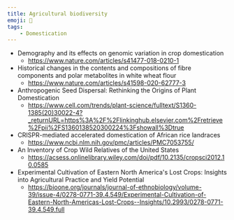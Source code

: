 ```yaml
---
title: Agricultural biodiversity
emoji: 🌳
tags:
    - Domestication
---
```


* Demography and its effects on genomic variation in crop domestication
    - https://www.nature.com/articles/s41477-018-0210-1
* Historical changes in the contents and compositions of fibre components and polar metabolites in white wheat flour
    - https://www.nature.com/articles/s41598-020-62777-3
* Anthropogenic Seed Dispersal: Rethinking the Origins of Plant Domestication
    - https://www.cell.com/trends/plant-science/fulltext/S1360-1385(20)30022-4?_returnURL=https%3A%2F%2Flinkinghub.elsevier.com%2Fretrieve%2Fpii%2FS1360138520300224%3Fshowall%3Dtrue
* CRISPR-mediated accelerated domestication of African rice landraces
    - https://www.ncbi.nlm.nih.gov/pmc/articles/PMC7053755/
* An Inventory of Crop Wild Relatives of the United States
    - https://acsess.onlinelibrary.wiley.com/doi/pdf/10.2135/cropsci2012.10.0585
* Experimental Cultivation of Eastern North America's Lost Crops: Insights into Agricultural Practice and Yield Potential
    - https://bioone.org/journals/journal-of-ethnobiology/volume-39/issue-4/0278-0771-39.4.549/Experimental-Cultivation-of-Eastern-North-Americas-Lost-Crops--Insights/10.2993/0278-0771-39.4.549.full